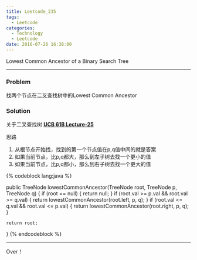 ```yaml
---
title: Leetcode_235
tags:
  - Leetcode
categories:
  - Technology
  - Leetcode
date: 2016-07-26 16:38:00
---
```

Lowest Common Ancestor of a Binary Search Tree

<!-- more -->

***

### Problem

找两个节点在二叉查找树中的Lowest Common Ancestor

### Solution 

关于二叉查找树
**<a href="/ucb61b/lecture25-BinarySearchTree/">UCB 61B Lecture-25</a>**

思路
1. 从根节点开始找，找到的第一个节点值在p,q值中间的就是答案
2. 如果当前节点，比p,q都大，那么到左子树去找一个更小的值
3. 如果当前节点，比p,q都小，那么到右子树去找一个更大的值

{% codeblock lang:java  %}

public TreeNode lowestCommonAncestor(TreeNode root, TreeNode p, TreeNode q) {
    if (root == null) {
        return null;
    }
    if (root.val >= p.val && root.val >= q.val) {
        return lowestCommonAncestor(root.left, p, q);
    }
    if (root.val <= q.val && root.val <= p.val) {
        return lowestCommonAncestor(root.right, p, q);
    }

    return root;

}
{% endcodeblock %}

*** 

Over！










































